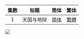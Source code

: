 

| 集数 | 标题 | 简体 | 繁体 |
| :--: | :--: | :--: | :--: |
| 1 | 天国与地狱 | [简体](https://raw.githubusercontent.com/SweetSub/SweetSub/master/Archive/Heavenly%20Delusion/%5BSweetSub%5D%20Heavenly%20Delusion%20-%2001.chs.ass) | [繁體](https://raw.githubusercontent.com/SweetSub/SweetSub/master/Archive/Heavenly%20Delusion/%5BSweetSub%5D%20Heavenly%20Delusion%20-%2001.cht.ass) |



![](https://p.sda1.dev/10/f7a1a955d93b850056eb30c441048c29/tdm_poster_v1.png)